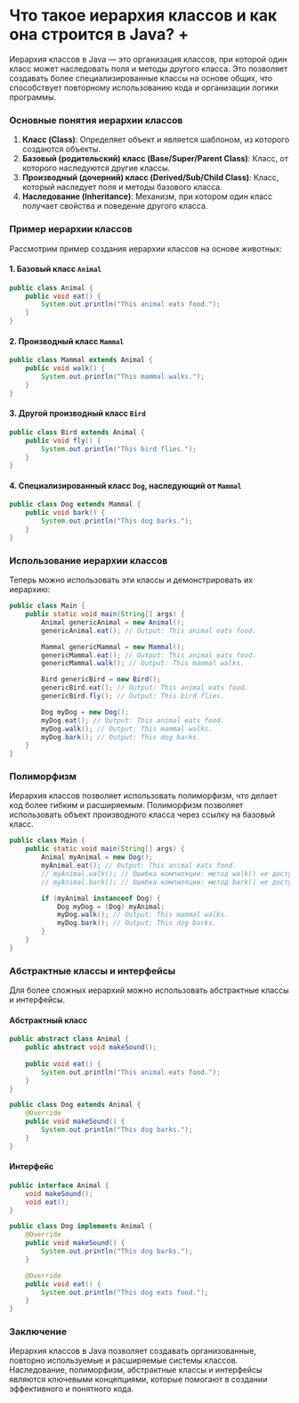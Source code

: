 # Что такое иерархия классов и как она строится в Java? +

Иерархия классов в Java — это организация классов, при которой один класс может наследовать поля и методы другого класса. Это позволяет создавать более специализированные классы на основе общих, что способствует повторному использованию кода и организации логики программы.

### Основные понятия иерархии классов

1. **Класс (Class)**: Определяет объект и является шаблоном, из которого создаются объекты.
2. **Базовый (родительский) класс (Base/Super/Parent Class)**: Класс, от которого наследуются другие классы.
3. **Производный (дочерний) класс (Derived/Sub/Child Class)**: Класс, который наследует поля и методы базового класса.
4. **Наследование (Inheritance)**: Механизм, при котором один класс получает свойства и поведение другого класса.

### Пример иерархии классов

Рассмотрим пример создания иерархии классов на основе животных:

#### 1. Базовый класс `Animal`
```java
public class Animal {
    public void eat() {
        System.out.println("This animal eats food.");
    }
}
```

#### 2. Производный класс `Mammal`
```java
public class Mammal extends Animal {
    public void walk() {
        System.out.println("This mammal walks.");
    }
}
```

#### 3. Другой производный класс `Bird`
```java
public class Bird extends Animal {
    public void fly() {
        System.out.println("This bird flies.");
    }
}
```

#### 4. Специализированный класс `Dog`, наследующий от `Mammal`
```java
public class Dog extends Mammal {
    public void bark() {
        System.out.println("This dog barks.");
    }
}
```

### Использование иерархии классов

Теперь можно использовать эти классы и демонстрировать их иерархию:

```java
public class Main {
    public static void main(String[] args) {
        Animal genericAnimal = new Animal();
        genericAnimal.eat(); // Output: This animal eats food.

        Mammal genericMammal = new Mammal();
        genericMammal.eat(); // Output: This animal eats food.
        genericMammal.walk(); // Output: This mammal walks.

        Bird genericBird = new Bird();
        genericBird.eat(); // Output: This animal eats food.
        genericBird.fly(); // Output: This bird flies.

        Dog myDog = new Dog();
        myDog.eat(); // Output: This animal eats food.
        myDog.walk(); // Output: This mammal walks.
        myDog.bark(); // Output: This dog barks.
    }
}
```

### Полиморфизм

Иерархия классов позволяет использовать полиморфизм, что делает код более гибким и расширяемым. Полиморфизм позволяет использовать объект производного класса через ссылку на базовый класс.

```java
public class Main {
    public static void main(String[] args) {
        Animal myAnimal = new Dog();
        myAnimal.eat(); // Output: This animal eats food.
        // myAnimal.walk(); // Ошибка компиляции: метод walk() не доступен через ссылку на Animal
        // myAnimal.bark(); // Ошибка компиляции: метод bark() не доступен через ссылку на Animal

        if (myAnimal instanceof Dog) {
            Dog myDog = (Dog) myAnimal;
            myDog.walk(); // Output: This mammal walks.
            myDog.bark(); // Output: This dog barks.
        }
    }
}
```

### Абстрактные классы и интерфейсы

Для более сложных иерархий можно использовать абстрактные классы и интерфейсы.

#### Абстрактный класс

```java
public abstract class Animal {
    public abstract void makeSound();
    
    public void eat() {
        System.out.println("This animal eats food.");
    }
}

public class Dog extends Animal {
    @Override
    public void makeSound() {
        System.out.println("This dog barks.");
    }
}
```

#### Интерфейс

```java
public interface Animal {
    void makeSound();
    void eat();
}

public class Dog implements Animal {
    @Override
    public void makeSound() {
        System.out.println("This dog barks.");
    }

    @Override
    public void eat() {
        System.out.println("This dog eats food.");
    }
}
```

### Заключение

Иерархия классов в Java позволяет создавать организованные, повторно используемые и расширяемые системы классов. Наследование, полиморфизм, абстрактные классы и интерфейсы являются ключевыми концепциями, которые помогают в создании эффективного и понятного кода.